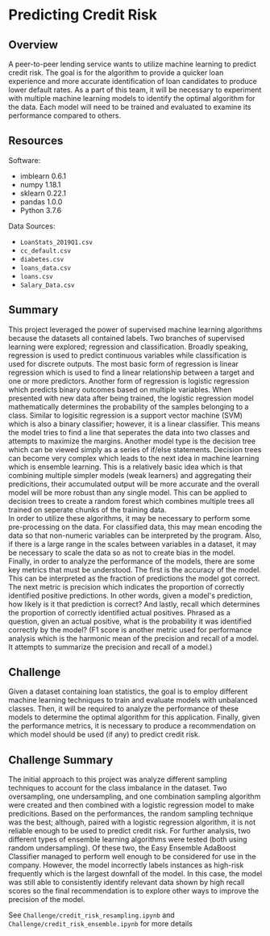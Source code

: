 # Predicting Credit Risk

## Overview
A peer-to-peer lending service wants to utilize machine learning to predict credit risk. The goal is for the algorithm to provide a quicker loan experience and more accurate identification of loan candidates to produce lower default rates. As a part of this team, it will be necessary to experiment with multiple machine learning models to identify the optimal algorithm for the data. Each model will need to be trained and evaluated to examine its performance compared to others.

## Resources
Software:
- imblearn 0.6.1
- numpy 1.18.1
- sklearn 0.22.1
- pandas 1.0.0
- Python 3.7.6

Data Sources:
- `LoanStats_2019Q1.csv`
- `cc_default.csv`
- `diabetes.csv`
- `loans_data.csv`
- `loans.csv`
- `Salary_Data.csv`

## Summary
This project leveraged the power of supervised machine learning algorithms because the datasets all contained labels. Two branches of supervised learning were explored; regression and classification. Broadly speaking, regression is used to predict continuous variables while classification is used for discrete outputs. The most basic form of regression is linear regression which is used to find a linear relationship between a target and one or more predictors. Another form of regression is logistic regression which predicts binary outcomes based on multiple variables. When presented with new data after being trained, the logistic regression model mathematically determines the probability of the samples belonging to a class. Similar to logisitic regression is a support vector machine (SVM) which is also a binary classifier; however, it is a linear classifier. This means the model tries to find a line that seperates the data into two classes and attempts to maximize the margins. Another model type is the decision tree which can be viewed simply as a series of if/else statements. Decision trees can become very complex which leads to the next idea in machine learning which is ensemble learning. This is a relatively basic idea which is that combining multiple simpler models (weak learners) and aggregating their predicitions, their accumulated output will be more accurate and the overall model will be more robust than any single model. This can be applied to decision trees to create a random forest which combines multiple trees all trained on seperate chunks of the training data.   
In order to utilize these algorithms, it may be necessary to perform some pre-processing on the data. For classified data, this may mean encoding the data so that non-numeric variables can be interpreted by the program. Also, if there is a large range in the scales between variables in a dataset, it may be necessary to scale the data so as not to create bias in the model.   
Finally, in order to analyze the performance of the models, there are some key metrics that must be understood. The first is the accuracy of the model. This can be interpreted as the fraction of predictions the model got correct. The next metric is precision which indicates the proportion of correctly identified positive predictions. In other words, given a model's prediction, how likely is it that prediction is correct? And lastly, recall which determines the proportion of correctly identified actual positives. Phrased as a question, given an actual positive, what is the probability it was identified correctly by the model? (F1 score is another metric used for performance analysis which is the harmonic mean of the precision and recall of a model. It attempts to summarize the precision and recall of a model.)

## Challenge
Given a dataset containing loan statistics, the goal is to employ different machine learning techniques to train and evaluate models with unbalanced classes. Then, it will be required to analyze the performance of these models to determine the optimal algorithm for this application. Finally, given the performance metrics, it is necessary to produce a recommendation on which model should be used (if any) to predict credit risk. 

## Challenge Summary
The initial approach to this project was analyze different sampling techniques to account for the class imbalance in the dataset. Two oversampling, one undersampling, and one combination sampling algorithm were created and then combined with a logistic regression model to make predicitions. Based on the performances, the random sampling technique was the best; although, paired with a logistic regression algorithm, it is not reliable enough to be used to predict credit risk. For further analysis, two different types of ensemble learning algorithms were tested (both using random undersampling). Of these two, the Easy Ensemble AdaBoost Classifier managed to perform well enough to be considered for use in the company. However, the model incorrectly labels instances as high-risk frequently which is the largest downfall of the model. In this case, the model was still able to consistently identify relevant data shown by high recall scores so the final recommendation is to explore other ways to improve the precision of the model.

See `Challenge/credit_risk_resampling.ipynb` and `Challenge/credit_risk_ensemble.ipynb` for more details


